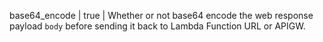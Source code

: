 base64_encode | true | Whether or not base64 encode the web response payload `body` before sending it back to Lambda Function URL or APIGW.